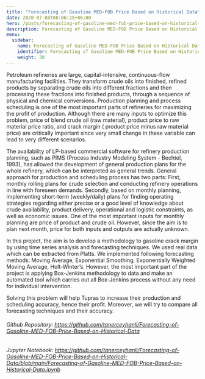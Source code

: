 ```yaml
---
title: "Forecasting of Gasoline MED-FOB Price Based on Historical Data"
date: 2020-07-08T08:06:25+06:00
hero: /posts/forecasting-of-gasoline-med-fob-price-based-on-historical-data/gas.jpg
description: Forecasting of Gasoline MED-FOB Price Based on Historical Data
menu:
  sidebar:
    name: Forecasting of Gasoline MED-FOB Price Based on Historical Data
    identifier: Forecasting of Gasoline MED-FOB Price Based on Historical Data
    weight: 30
---
```

Petroleum refineries are large, capital-intensive, continuous-flow manufacturing facilities. 
They transform crude oils into finished, refined products by separating crude oils into different fractions and then processing these fractions into finished products, through a sequence of physical and chemical conversions. Production planning and process scheduling is one of the most important parts of refineries for maximizing the profit of production. 
Although there are many inputs to optimize this problem, price of blend crude oil (raw material), product price to raw material price ratio, and crack margin ( product price minus raw material price) are critically important since very small change in these variable can lead to very different scenarios.

The availability of LP-based commercial software for refinery production planning, such as PIMS (Process Industry Modeling System - Bechtel, 1993), has allowed the development of general production plans for the whole refinery, which can be interpreted as general trends. 
General approach for production and scheduling process has two parts: First, monthly rolling plans for crude selection and conducting refinery operations in line with foreseen demands. Secondly, based on monthly planning, implementing short-term (weekly/daily) plans for finding operating strategies regarding either precise or a good level of knowledge about crude availability, product delivery, operational and logistic constraints, as well as economic issues. One of the most important inputs for monthly planning are price of product and crude oil. However, since the aim is to plan next month, price for both inputs and outputs are actually unknown.

In this project, the aim is to develop a methodology to gasoline crack margin by using time series analysis and forecasting techniques. 
We used real data which can be extracted from Platts. We implemented following forecasting methods: Moving Average, Exponential Smoothing, Exponentially Weighted Moving Average, Holt-Winter’s. 
However, the most important part of the project is applying Box-Jenkins methodology to data and make an automated tool which carries out all Box-Jenkins process without any need for individual intervention.

Solving this problem will help Tupras to increase their production and scheduling accuracy, hence their profit. 
Moreover, we will try to compare all forecasting techniques and their accuracy.


###### Github Repository: https://github.com/tanerceyhanli/Forecasting-of-Gasoline-MED-FOB-Price-Based-on-Historical-Data
###### Jupyter Notebook: https://github.com/tanerceyhanli/Forecasting-of-Gasoline-MED-FOB-Price-Based-on-Historical-Data/blob/main/Forecasting-of-Gasoline-MED-FOB-Price-Based-on-Historical-Data.ipynb
